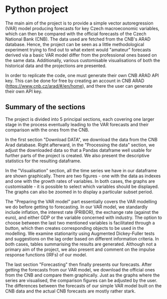 # Python project
The main aim of the project is to provide a simple vector autoregression (VAR) model producing forecasts for key Czech macroeconomic variables, which can then be compared with the official forecasts of the Czech National Bank (CNB). The data used are fetched from the CNB's ARAD database. Hence, the project can be seen as a little methodological experiment trying to find out to what extent would "amateur" forecasts derived via a basic VAR model differ from the professional ones based on the same data. Additionally, various customisable visualisations of both the historical data and the projections are presented.

In order to replicate the code, one must generate their own CNB ARAD API key. This can be done for free by creating an account in CNB ARAD (https://www.cnb.cz/arad/#/en/home), and there the user can generate their own API key.

## Summary of the sections
The project is divided into 5 principal sections, each covering one larger stage in the process eventually leading to the VAR forecasts and their comparison with the ones from the CNB.

In the first section "Download DATA", we download the data from the CNB Arad database. Right afterward, in the "Processing the data" section, we adjust the downloaded data so that a Pandas dataframe well usable for further parts of the project is created. We also present the descriptive statistics for the resulting dataframe.

In the "Visualisation" section, all the time series we have in our dataframe are shown graphically. There are two figures - one with the data as indexes and one with the growth rates of variables. In both cases, the graphs are customisable - it is possible to select which variables should be displayed. The graphs can also be zoomed in to display a particular subset period.

The "Preparing the VAR model" part essentially covers the VAR modelling we do before getting to forecasting. In our VAR model, we standardly include inflation, the interest rate (PRIBOR), the exchange rate (against the euro), and either GDP or the variable concerned with industry. The option to choose between the last two mentioned variables is facilitated through a button, which then creates corresponding objects to be used in the modelling. We examine stationarity using Augmented Dickey-Fuller tests and suggestions on the lag order based on different information criteria. In both cases, tables summarising the results are generated. Although not a primary aim of the project, we also present and comment on the impulse response functions (IRFs) of our model.

The last section "Forecasting" then finally presents our forecasts. After getting the forecasts from our VAR model, we download the official ones from the CNB and compare them graphically. Just as the graphs where the series are visualised, the comparison figures can be adjusted by the user. The differences between the forecasts of our simple VAR model built on the CNB data and the actual CNB forecasts are mostly rather stark.  
